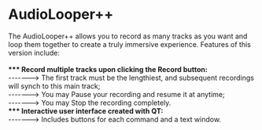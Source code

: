 # AudioLooper++

The AudioLooper++ allows you to record as many tracks as you want and loop them together to create a truly immersive experience. Features of this version include:
<br><br>
<b>*** Record multiple tracks upon clicking the Record button:</b><br>
-------> The first track must be the lengthiest, and subsequent recordings will synch to this main track;<br>
-------> You may Pause your recording and resume it at anytime;<br>
-------> You may Stop the recording completely.<br>
<b>*** Interactive user interface created with QT:</b><br>
-------> Includes buttons for each command and a text window.
